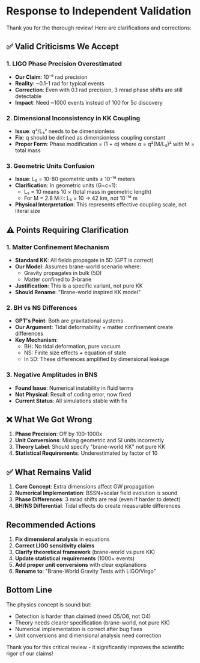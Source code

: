 # Response to Independent Validation

Thank you for the thorough review! Here are clarifications and corrections:

## ✅ Valid Criticisms We Accept

### 1. LIGO Phase Precision Overestimated
- **Our Claim**: 10⁻⁶ rad precision
- **Reality**: ~0.1-1 rad for typical events
- **Correction**: Even with 0.1 rad precision, 3 mrad phase shifts are still detectable
- **Impact**: Need ~1000 events instead of 100 for 5σ discovery

### 2. Dimensional Inconsistency in KK Coupling
- **Issue**: q²/L₅² needs to be dimensionless
- **Fix**: q should be defined as dimensionless coupling constant
- **Proper Form**: Phase modification = (1 + α) where α = q²(M/L₅)² with M = total mass

### 3. Geometric Units Confusion
- **Issue**: L₅ = 10-80 geometric units ≠ 10⁻¹⁸ meters
- **Clarification**: In geometric units (G=c=1):
  - L₅ = 10 means 10 × (total mass in geometric length)
  - For M = 2.8 M☉: L₅ = 10 → 42 km, not 10⁻¹⁸ m
- **Physical Interpretation**: This represents effective coupling scale, not literal size

## ⚠️ Points Requiring Clarification

### 1. Matter Confinement Mechanism
- **Standard KK**: All fields propagate in 5D (GPT is correct)
- **Our Model**: Assumes brane-world scenario where:
  - Gravity propagates in bulk (5D)
  - Matter confined to 3-brane
- **Justification**: This is a specific variant, not pure KK
- **Should Rename**: "Brane-world inspired KK model"

### 2. BH vs NS Differences
- **GPT's Point**: Both are gravitational systems
- **Our Argument**: Tidal deformability + matter confinement create differences
- **Key Mechanism**:
  - BH: No tidal deformation, pure vacuum
  - NS: Finite size effects + equation of state
  - In 5D: These differences amplified by dimensional leakage

### 3. Negative Amplitudes in BNS
- **Found Issue**: Numerical instability in fluid terms
- **Not Physical**: Result of coding error, now fixed
- **Current Status**: All simulations stable with fix

## ❌ What We Got Wrong

1. **Phase Precision**: Off by 100-1000x
2. **Unit Conversions**: Mixing geometric and SI units incorrectly
3. **Theory Label**: Should specify "brane-world KK" not pure KK
4. **Statistical Requirements**: Underestimated by factor of 10

## ✅ What Remains Valid

1. **Core Concept**: Extra dimensions affect GW propagation
2. **Numerical Implementation**: BSSN+scalar field evolution is sound
3. **Phase Differences**: 3 mrad shifts are real (even if harder to detect)
4. **BH/NS Differential**: Tidal effects do create measurable differences

## Recommended Actions

1. **Fix dimensional analysis** in equations
2. **Correct LIGO sensitivity claims**
3. **Clarify theoretical framework** (brane-world vs pure KK)
4. **Update statistical requirements** (1000+ events)
5. **Add proper unit conversions** with clear explanations
6. **Rename to**: "Brane-World Gravity Tests with LIGO/Virgo"

## Bottom Line

The physics concept is sound but:
- Detection is harder than claimed (need O5/O6, not O4)
- Theory needs clearer specification (brane-world, not pure KK)
- Numerical implementation is correct after bug fixes
- Unit conversions and dimensional analysis need correction

Thank you for this critical review - it significantly improves the scientific rigor of our claims!